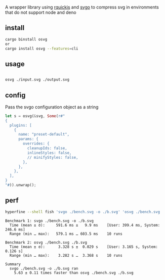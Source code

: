 
A wrapper library using [rquickjs](https://github.com/DelSkayn/rquickjs) and [svgo](https://github.com/svg/svgo) to compress svg in environments that do not support node and deno

## install

```bash
cargo binstall osvg
or
cargo install osvg --features=cli
```

## usage

```bash

osvg ./input.svg ./output.svg
```


## config

Pass the svgo configuration object as a string

```rust
let s = osvg(&svg, Some(r#"
{
  plugins: [
    {
      name: "preset-default",
      params: {
        overrides: {
          cleanupIds: false,
          inlineStyles: false,
          // minifyStyles: false,
        },
      },
    },
  ],
}
"#)).unwrap();
```

## perf
```bash
hyperfine --shell fish 'svgo ./bench.svg -o ./b.svg' 'osvg ./bench.svg ./b.svg'
```

```
Benchmark 1: svgo ./bench.svg -o ./b.svg
  Time (mean ± σ):     591.6 ms ±   9.9 ms    [User: 399.4 ms, System: 246.6 ms]
  Range (min … max):   579.1 ms … 603.5 ms    10 runs

Benchmark 2: osvg ./bench.svg ./b.svg
  Time (mean ± σ):      3.328 s ±  0.029 s    [User: 3.165 s, System: 0.126 s]
  Range (min … max):    3.282 s …  3.368 s    10 runs

Summary
  svgo ./bench.svg -o ./b.svg ran
    5.63 ± 0.11 times faster than osvg ./bench.svg ./b.svg
```